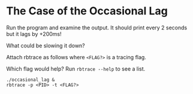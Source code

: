 
# The Case of the Occasional Lag

Run the program and examine the output.  It should print every
2 seconds but it lags by +200ms!

What could be slowing it down?

Attach rbtrace as follows where `<FLAG?>` is a tracing flag.

Which flag would help? Run `rbtrace --help` to see a list.

```
./occasional_lag &
rbtrace -p <PID> -t <FLAG?>
```

